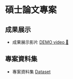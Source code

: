 # 碩士論文專案

## 成果展示

- 成果展示影片 [DEMO video 🤗](https://youtu.be/-VjSUD6s96o)

## 專案資料集

- 專案資料集 [Dataset](https://universe.roboflow.com/railway-level-crossing/railway_level_crossing)